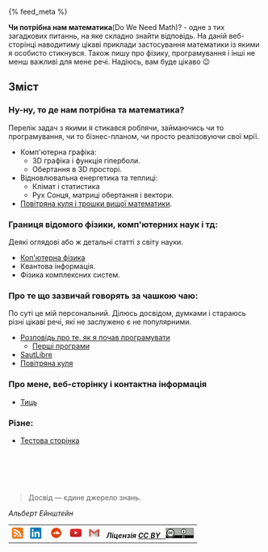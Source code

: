 {% feed_meta %}

__Чи потрібна нам математика__(Do We Need Math)? -  одне з тих загадкових питаннь, на яке складно знайти відповідь. На даній веб-сторінці наводитиму цікаві приклади застосування математики із якими я особисто стикнувся. 
Також пишу про фізику, програмування і інші не менш важливі для мене речі. Надіюсь, вам буде цікаво :wink:

## Зміст

###  Ну-ну, то де нам потрібна та математика?

Перелік задач з якими я стикався роблячи, займаючись чи то програмування, чи то бізнес-планом, чи просто
реалізовуючи свої мрії.

- Комп'ютерна графіка:
  - 3D графіка і функція гіперболи.
  - Обертання в 3D просторі.
- Відновлювальна енергетика та теплиці:
  - Клімат і статистика
  - Рух Сонця, матриці обертання і вектори.
- [Повітряна куля і трошки вищої математики](PersonalBlog/hot_air_baloon.md).


###  Границя відомого фізики, комп'ютерних наук і тд:

Деякі оглядові або ж детальні статті з світу науки.

- [Коп'ютерна фізика](ComputationalPhysics/intro.md)
- Квантова інформація. 
- Фізика комплексних систем.

### Про те що зазвичай говорять за чашкою чаю:

По суті це мій персональний. Ділюсь досвідом, думками і стараюсь різні цікаві
речі, які не заслужено є не популярними.

- [Розповідь про те, як я почав програмувати](PersonalBlog/hello-world.md)
  - [Перші програми](PersonalBlog/algo-programs.md)
- [SautLibre](PersonalBlog/saut-libre-parkour-team.md)
- [Повітряна куля](PersonalBlog/hot_air_baloon.md)


### Про мене, веб-сторінку і контактна інформація

- [Тиць](about.md)

### Різне:

- [Тестова сторінка](Test/Test.md)

<br>
<br>
<br>
<br>

> Досвід — єдине джерело знань.

_Альберт Ейнштейн_

<table>
  <tr>
    <th>
      <a href="/feed.xml" target="_blank">
        <img height="22" width="22" alt="RSS" src="./images/rss-icon.png"> 
      </a>
    </th>
    <th>
      <a href="https://www.linkedin.com/in/oleg-kmechak/" target="_blank">
        <img height="22" width="25" alt="Linkedin профіль" src="./images/linkedin-icon.png"> 
      </a>
    </th>
    <th>
     <a href="https://soundcloud.com/rain_must_fall" target="_blank">
      <img height="25" width="25" alt="SoundCloud профіль" src="./images/soundcloud-icon.png">
     </a>
    </th>
    <th>
      <a href="https://www.youtube.com/c/OlegFedyna" target="_blank">
        <img height="25" width="25" alt="YouTube профіль" src="./images/youtube-icon.png">
      </a>
    </th> 
    <th>
      <a href="mailto:oleg.kmechak@gmail.com">
        <img height="15" width="20" alt="Gmail профіль" src="./images/gmail-icon.png">
      </a>
    </th>
    <th align="right">
      <i>Ліцензія <a href="https://creativecommons.org/licenses/by/3.0/" target="_blank"><b>CC BY &nbsp;</b>
      <img height="20" width="55" alt="Gmail профіль" src="./images/cc-by-icon.png"></a></i>
    </th>
  </tr>
</table> 